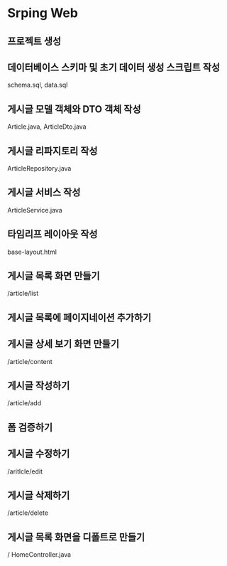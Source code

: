 # Srping Web

## 프로젝트 생성
## 데이터베이스 스키마 및 초기 데이터 생성 스크립트 작성
schema.sql, data.sql
## 게시글 모델 객체와 DTO 객체 작성
Article.java, ArticleDto.java
## 게시글 리파지토리 작성
ArticleRepository.java
## 게시글 서비스 작성
ArticleService.java
## 타임리프 레이아웃 작성
base-layout.html
## 게시글 목록 화면 만들기
/article/list
## 게시글 목록에 페이지네이션 추가하기
## 게시글 상세 보기 화면 만들기
/article/content
## 게시글 작성하기
/article/add
## 폼 검증하기
## 게시글 수정하기
/aritlcle/edit
## 게시글 삭제하기
/article/delete
## 게시글 목록 화면을 디폴트로 만들기
/
HomeController.java
